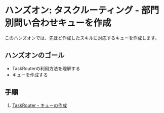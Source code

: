 #  ハンズオン: タスクルーティング - 部門別問い合わせキューを作成

このハンズオンでは、先ほど作成したスキルに対応するキューを作成します。

## ハンズオンのゴール
- TaskRouterの利用方法を理解する
- キューを作成する

## 手順
1. [TaskRouter - キューの作成](01-Create-Queues.md)
